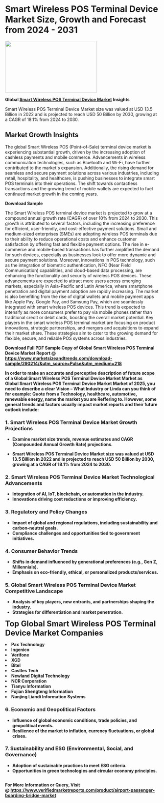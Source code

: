 <H1>Smart Wireless POS Terminal Device Market Size, Growth and Forecast from 2024 - 2031</H1><img class="aligncenter size-medium wp-image-584254" src="https://thirdeyenews.in/wp-content/uploads/2024/09/Global-Market-Research-300x168.jpeg" alt="" width="300" height="168" /><p><strong>Global&nbsp;<a href="https://www.marketsizeandtrends.com/download-sample/290214/&amp;utm_source=Pulse&amp;utm_medium=218">Smart Wireless POS Terminal Device Market</a> Insights</strong></p><p>Smart Wireless POS Terminal Device Market size was valued at USD 13.5 Billion in 2022 and is projected to reach USD 50 Billion by 2030, growing at a CAGR of 18.1% from 2024 to 2030.</p><p><h2>Market Growth Insights</h2> <p>The global Smart Wireless POS (Point-of-Sale) terminal device market is experiencing substantial growth, driven by the increasing adoption of cashless payments and mobile commerce. Advancements in wireless communication technologies, such as Bluetooth and Wi-Fi, have further contributed to the market's expansion. Additionally, the rising demand for seamless and secure payment solutions across various industries, including retail, hospitality, and healthcare, is pushing businesses to integrate smart POS terminals into their operations. The shift towards contactless transactions and the growing trend of mobile wallets are expected to fuel continued market growth in the coming years.</p> <p><strong>Download Sample</strong></p> <p>The Smart Wireless POS terminal device market is projected to grow at a compound annual growth rate (CAGR) of over 10% from 2024 to 2030. This growth is attributed to several factors, including the increasing preference for efficient, user-friendly, and cost-effective payment solutions. Small and medium-sized enterprises (SMEs) are adopting wireless POS terminals due to their ability to reduce operational costs and enhance customer satisfaction by offering fast and flexible payment options. The rise in e-commerce and mobile-based transactions has further amplified the demand for such devices, especially as businesses look to offer more dynamic and secure payment solutions. Moreover, innovations in POS technology, such as the integration of biometric authentication, NFC (Near Field Communication) capabilities, and cloud-based data processing, are enhancing the functionality and security of wireless POS devices. These advancements are expected to attract more users across emerging markets, especially in Asia-Pacific and Latin America, where smartphone penetration and digital payment adoption are rapidly increasing. The market is also benefiting from the rise of digital wallets and mobile payment apps like Apple Pay, Google Pay, and Samsung Pay, which are seamlessly integrated with smart wireless POS devices. This trend is expected to intensify as more consumers prefer to pay via mobile phones rather than traditional credit or debit cards, boosting the overall market potential. Key players in the smart wireless POS terminal market are focusing on product innovations, strategic partnerships, and mergers and acquisitions to expand their market share. These strategies aim to cater to the growing demand for flexible, secure, and reliable POS systems across industries. <p><strong></p><p><span class=""><strong>Download Full PDF Sample Copy of Global Smart Wireless POS Terminal Device Market Report</strong> @ <a href="https://www.marketsizeandtrends.com/download-sample/290214/&amp;utm_source=Pulse&amp;utm_medium=218" target="_blank">https://www.marketsizeandtrends.com/download-sample/290214/&amp;utm_source=Pulse&amp;utm_medium=218</a></span></p><p>In order to make an accurate and perceptive description of future scope of a Global&nbsp;Smart Wireless POS Terminal Device Market Market as Global&nbsp;Smart Wireless POS Terminal Device Market Market of 2025, you need to describe a clear Vision &ndash; What Industry or Linda can you think of for example: Quote from a Technology, healthcare, automotive, renewable energy, name the market you are Reffering to. However, some general trends and factors usually impact market reports and their future outlook include:</p><h3>1.&nbsp;<strong>Smart Wireless POS Terminal Device Market Growth Projections</strong></h3><ul><li>Examine market size trends, revenue estimates and CAGR (Compounded Annual Growth Rate) projections.</li><li><p>Smart Wireless POS Terminal Device Market size was valued at USD 13.5 Billion in 2022 and is projected to reach USD 50 Billion by 2030, growing at a CAGR of 18.1% from 2024 to 2030.</p></li></ul><h3>2.&nbsp;<strong>Smart Wireless POS Terminal Device Market Technological Advancements</strong></h3><ul><li>Integration of AI, IoT, blockchain, or automation in the industry.</li><li>Innovations driving cost reductions or improving efficiency.</li></ul><h3>3.&nbsp;<strong>Regulatory and Policy Changes</strong></h3><ul><li>Impact of global and regional regulations, including sustainability and carbon-neutral goals.</li><li>Compliance challenges and opportunities tied to government initiatives.</li></ul><h3>4.&nbsp;<strong>Consumer Behavior Trends</strong></h3><ul><li>Shifts in demand influenced by generational preferences (e.g., Gen Z, Millennials).</li><li>Emphasis on eco-friendly, ethical, or personalized products/services.</li></ul><h3>5.&nbsp;<strong>Global Smart Wireless POS Terminal Device Market Competitive Landscape</strong></h3><ul><li>Analysis of key players, new entrants, and partnerships shaping the industry.</li><li>Strategies for differentiation and market penetration.</li></ul><p data-pm-slice="1 1 []"><span style="color: inherit; font-family: inherit; font-size: 25px;">Top Global Smart Wireless POS Terminal Device Market Companies</span></p><div class="" data-test-id=""><p><li>Pax Technology</li><li> Ingenico</li><li> Verifone</li><li> XGD</li><li> Bitel</li><li> Castles Tech</li><li> Newland Digital Technology</li><li> NCR Corporation</li><li> Tianyu Information</li><li> Fujian Shengteng Information</li><li> Nanjing Liandi Information Systems</li></p></div><h3>6.&nbsp;<strong>Economic and Geopolitical Factors</strong></h3><ul><li>Influence of global economic conditions, trade policies, and geopolitical events.</li><li>Resilience of the market to inflation, currency fluctuations, or global crises.</li></ul><h3>7.&nbsp;<strong>Sustainability and ESG (Environmental, Social, and Governance)</strong></h3><ul><li>Adoption of sustainable practices to meet ESG criteria.</li><li>Opportunities in green technologies and circular economy principles.</li></ul><h2><strong style="font-size: 14px;">For More Information or Query, Visit @&nbsp;</strong><a style="background-color: #ffffff; font-size: 14px;" href="https://www.marketsizeandtrends.com/report/smart-wireless-pos-terminal-device-market/" target="_blank">https://www.verifiedmarketreports.com/product/airport-passenger-boarding-bridge-market</a></h2>
